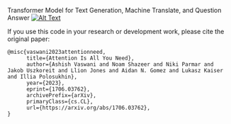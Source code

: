 Transformer Model for Text Generation, Machine Translate, and Question Answer 
[![Alt Text](https://colab.research.google.com/assets/colab-badge.svg)](https://colab.research.google.com/github/Mfys212/Transformer/blob/main/Tutorial.ipynb)

If you use this code in your research or development work, please cite the original paper:
```
@misc{vaswani2023attentionneed,
      title={Attention Is All You Need}, 
      author={Ashish Vaswani and Noam Shazeer and Niki Parmar and Jakob Uszkoreit and Llion Jones and Aidan N. Gomez and Lukasz Kaiser and Illia Polosukhin},
      year={2023},
      eprint={1706.03762},
      archivePrefix={arXiv},
      primaryClass={cs.CL},
      url={https://arxiv.org/abs/1706.03762}, 
}
```
